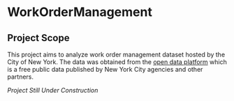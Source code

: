 # WorkOrderManagement

## Project Scope 
This project aims to analyze work order management dataset hosted by the City of New York. The data was obtained from the [open data platform](https://opendata.cityofnewyork.us) which is a free public data published by New York City agencies and other partners. 


*Project Still Under Construction*
